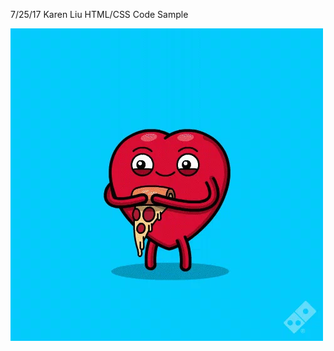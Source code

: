 7/25/17 Karen Liu HTML/CSS Code Sample

![pizza heart](https://github.com/KarenAF/HTML_CSS_Code_Sample/blob/master/img/pizza_heart.gif)






